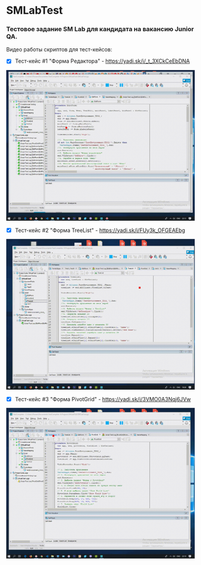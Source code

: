# SMLabTest
### Тестовое задание SM Lab для кандидата на вакансию Junior QA.

Видео работы скриптов для тест-кейсов:

- [x] Тест-кейс #1 "Форма Редактора" - https://yadi.sk/i/_t_3XCkCeEbDNA

![](https://github.com/sindr0m/SMLabTest/blob/master/Gif/EditForm.gif)

- [x] Тест-кейс #2 "Форма TreeList" - https://yadi.sk/i/FUy3k_OFGEAEbg

![](https://github.com/sindr0m/SMLabTest/blob/master/Gif/TreeList.gif)

- [x] Тест-кейс #3 "Форма PivotGrid" - https://yadi.sk/i/3VMO0A3Nqj6JVw

![](https://github.com/sindr0m/SMLabTest/blob/master/Gif/PivotGrid.gif)
